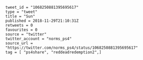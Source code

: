 ```
tweet_id = "1068250881395695617"
type = "tweet"
title = "Sun"
published = 2018-11-29T21:10:31Z
retweets = 0
favourites = 0
source = "twitter"
twitter_account = "norms_ps4"
source_url = "https://twitter.com/norms_ps4/status/1068250881395695617"
tag = [ "ps4share", "reddeadredemption2",]
```

<p class='image'><img src='https://mnf.m17s.net/2018/11/29/DtMwgzpXoAEv1P8.jpg' alt=''></p>

